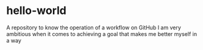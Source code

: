 # hello-world
A repository to know the operation of a workflow on GitHub
I am very ambitious when it comes to achieving a goal that makes me better myself in a way
